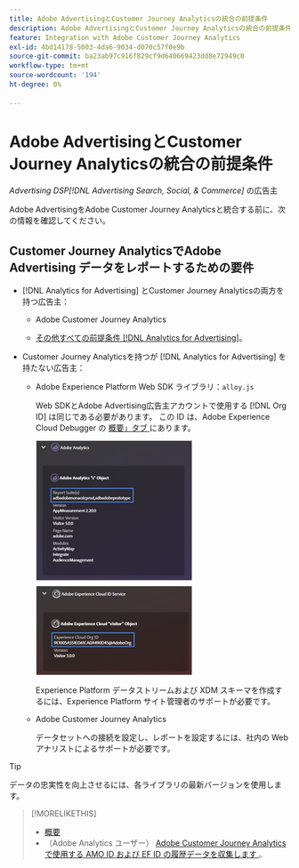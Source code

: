 ```yaml
---
title: Adobe AdvertisingとCustomer Journey Analyticsの統合の前提条件
description: Adobe AdvertisingとCustomer Journey Analyticsの統合の前提条件
feature: Integration with Adobe Customer Journey Analytics
exl-id: 4bd14178-5003-4da6-9034-d070c57f0e9b
source-git-commit: ba23ab97c916f829cf9d640669423dd8e72949c0
workflow-type: tm+mt
source-wordcount: '194'
ht-degree: 0%

---
```


# Adobe AdvertisingとCustomer Journey Analyticsの統合の前提条件

*Advertising DSP[!DNL Advertising Search, Social, & Commerce]* の広告主

Adobe AdvertisingをAdobe Customer Journey Analyticsと統合する前に、次の情報を確認してください。

## Customer Journey AnalyticsでAdobe Advertising データをレポートするための要件

* [!DNL Analytics for Advertising] とCustomer Journey Analyticsの両方を持つ広告主：

   * Adobe Customer Journey Analytics<!-- any specific version? -->

   * [ その他すべての前提条件  [!DNL Analytics for Advertising]](/help/integrations/analytics/prerequisites.md)。

* Customer Journey Analyticsを持つが [!DNL Analytics for Advertising] を持たない広告主：

   * Adobe Experience Platform Web SDK ライブラリ：`alloy.js`

     Web SDKとAdobe Advertising広告主アカウントで使用する [!DNL Org ID] は同じである必要があります。 この ID は、Adobe Experience Cloud Debugger の [ 概要」タブ ](https://experienceleague.adobe.com/docs/debugger/using-v2/summary.html?lang=ja) にあります。

     ![Experience Cloud Debugger の概要画面 ](/help/integrations/assets/a4adc-debugger-summary.png)

     Experience Platform データストリームおよび XDM スキーマを作成するには、Experience Platform サイト管理者のサポートが必要です。

   * Adobe Customer Journey Analytics<!-- any specific version? -->

     データセットへの接続を設定し、レポートを設定するには、社内の Web アナリストによるサポートが必要です。

>[!TIP]
>
>データの忠実性を向上させるには、各ライブラリの最新バージョンを使用します。

>[!MORELIKETHIS]
>
>* [ 概要 ](overview.md)
>* （Adobe Analytics ユーザー） [Adobe Customer Journey Analyticsで使用する AMO ID および EF ID の履歴データを収集します ](/help/integrations/analytics/rvars-to-evars.md)。
